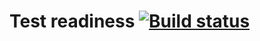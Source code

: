 # Test readiness [![Build status](https://ci.appveyor.com/api/projects/status/hkcj0nchnnn7rkmt/branch/main?svg=true)](https://ci.appveyor.com/project/Elijah-Pe/carddelivery/branch/main)
